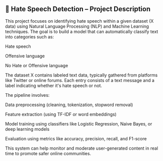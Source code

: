 <h2>💬 Hate Speech Detection – Project Description</h2>
<p>This project focuses on identifying hate speech within a given dataset (X data) using Natural Language Processing (NLP) and Machine Learning techniques. The goal is to build a model that can automatically classify text into categories such as:

Hate speech

Offensive language

No Hate or Offensive language

The dataset X contains labeled text data, typically gathered from platforms like Twitter or online forums. Each entry consists of a text message and a label indicating whether it's hate speech or not.

The pipeline involves:

Data preprocessing (cleaning, tokenization, stopword removal)

Feature extraction (using TF-IDF or word embeddings)

Model training using classifiers like Logistic Regression, Naive Bayes, or deep learning models

Evaluation using metrics like accuracy, precision, recall, and F1-score

This system can help monitor and moderate user-generated content in real time to promote safer online communities.
</p>
